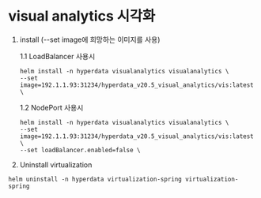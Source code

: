 # visual analytics 시각화

1. install (--set image에 희망하는 이미지를 사용)

   1.1 LoadBalancer 사용시
   ```
   helm install -n hyperdata visualanalytics visualanalytics \
   --set image=192.1.1.93:31234/hyperdata_v20.5_visual_analytics/vis:latest \
   ```

   1.2 NodePort 사용시
   ```
   helm install -n hyperdata visualanalytics visualanalytics \
   --set image=192.1.1.93:31234/hyperdata_v20.5_visual_analytics/vis:latest \
   --set loadBalancer.enabled=false \
   ```

2.  Uninstall virtualization
   ```
   helm uninstall -n hyperdata virtualization-spring virtualization-spring
   ```
